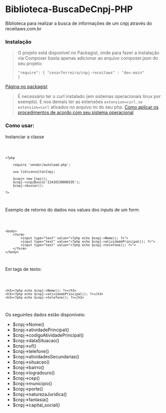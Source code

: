 # Biblioteca-BuscaDeCnpj-PHP
 Biblioteca para realizar a busca de informações de um cnpj através do <a>receitaws.com.br</a>

<h3>Instalação</h3>
<blockquote>O projeto está disponível no Packagist, onde para fazer a instalação via Composer basta apenas adicionar ao arquivo composer.json do seu projeto: 

<code>"require": {
         "cesarferreira/cnpj-receitaws" : "dev-main"
    }</code>

</blockquote>

<a href="https://packagist.org/packages/cesarferreira/cnpj-receitaws">Página no packagist</a>

<blockquote>
       É necessário ter o curl instalado (em sistemas operacionais linux por exemplo). E nos demais ter as extensões <code>extension=curl.so</code> <code>extension=curl</code> ativados no arquivo ini do seu php. <a href="https://www.php.net/manual/pt_BR/curl.installation.php">Como aplicar os procedimentos de acordo com seu sistema operacional</a>
</blockquote>

<h3>Como usar:</h3>

<p>Instanciar a classe</p>
<code>
   
    <?php

        require 'vendor/autoload.php';

        use lib\consulta\Cnpj;

        $cnpj= new Cnpj();
        $cnpj->cnpjBusca('21416530000195');
        $cnpj->buscar();

    ?>
</code>

<p>Exemplo de retorno do dados nos values dos inputs de um form:</p>
<code>

    <body>
        <form>
            <input type="text" value="<?php echo $cnpj->Nome(); ?>">
            <input type="text" value="<?php echo $cnpj->atividadePrincipal(); ?>">    
            <input type="text" value="<?php echo $cnpj->telefone(); ?>">
        </form>  
    </body>
</code>

<p>Em tags de texto:</p>
<code>

    <h3><?php echo $cnpj->Nome(); ?></h3>
    <h3><?php echo $cnpj->atividadePrincipal(); ?></h3>
    <h3><?php echo $cnpj->telefone(); ?></h3>

</code>

<p>Os seguintes dados estão disponíveis:</p>
<ul>
  <li>$cnpj->Nome()</li>
  <li>$cnpj->atividadePrincipal()</li>
  <li>$cnpj->codigoAtividadePrincipal()</li>
  <li>$cnpj->dataSituacao()</li>
  <li>$cnpj->uf()</li>
  <li>$cnpj->telefone()</li>
  <li>$cnpj->atividadesSecundarias()</li>
  <li>$cnpj->situacao()</li>
  <li>$cnpj->bairro()</li>
  <li>$cnpj->logradouro()</li>
  <li>$cnpj->cep()</li>
  <li>$cnpj->municipio()</li>
  <li>$cnpj->porte()</li>
  <li>$cnpj->naturezaJuridica()</li>
  <li>$cnpj->fantasia()</li>
  <li>$cnpj->capital_social()</li>
</ul>